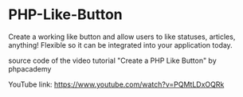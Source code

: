 # PHP-Like-Button
Create a working like button and allow users to like statuses, articles, anything! 
Flexible so it can be integrated into your application today.



source code of the video tutorial "Create a PHP Like Button" by phpacademy

YouTube link:
https://www.youtube.com/watch?v=PQMtLDxOQRk
